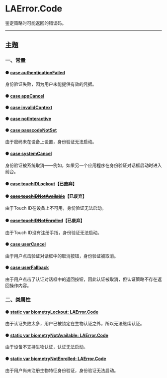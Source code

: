 # LAError.Code

鉴定策略时可能返回的错误码。

---

## 主题

### 一、常量

#### ● [case authenticationFailed](./authenticationFailed.md)

身份验证失败，因为用户未能提供有效的凭据。

#### ● [case appCancel](./appCancel.md)

#### ● [case invalidContext](./invalidContext.md)

#### ● [case notInteractive](./notInteractive.md)

#### ● [case passcodeNotSet](./passcodeNotSet.md)

由于密码未在设备上设置，身份验证无法启动。

#### ● [case systemCancel](./systemCancel.md)

身份验证被系统取消——例如，如果另一个应用程序在身份验证对话框启动时进入前台。

#### ● [~~case touchIDLockout~~](./touchIDLockout.md)**【已废弃】**

#### ● [~~case touchIDNotAvailable~~](./touchIDNotAvailable.md)**【已废弃】**

由于Touch ID在设备上不可用，身份验证无法启动。

#### ● [~~case touchIDNotEnrolled~~](./touchIDNotEnrolled.md)**【已废弃】**

由于Touch ID没有注册手指，身份验证无法启动。

#### ● [case userCancel](./userCancel.md)

由于用户点击验证对话框中的取消按钮，身份验证被取消。

#### ● [case userFallback](./userFallback.md)

由于用户点击了认证对话框中的返回按钮，因此认证被取消，但认证策略不存在返回操作内容。

### 二、类属性

#### ● [static var biometryLockout: LAError.Code](./biometryLockout.md)

由于认证失败太多，用户已被锁定在生物认证之外，所以无法继续认证。

#### ● [static var biometryNotAvailable: LAError.Code](./biometryNotAvailable.md)

由于设备不支持生物认证，认证无法启动。

#### ● [static var biometryNotEnrolled: LAError.Code](./biometryNotEnrolled.md)

由于用户尚未注册生物特征身份验证，身份验证无法启动。
